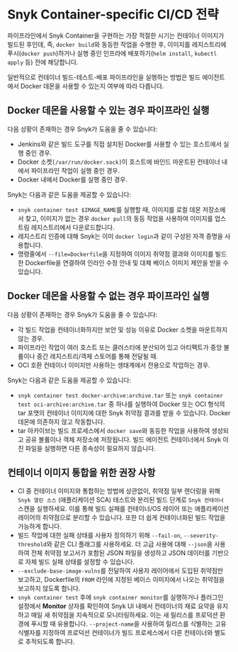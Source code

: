 # Snyk Container-specific CI/CD 전략

파이프라인에서 Snyk Container을 구현하는 가장 적절한 시기는 컨테이너 이미지가 빌드된 후인데, 즉, `docker build`와 동등한 작업을 수행한 후, 이미지를 레지스트리에 푸시(`docker push`)하거나 실행 중인 인프라에 배포하기(`helm install`, `kubectl apply` 등) 전에 해당합니다.

일반적으로 컨테이너 빌드-테스트-배포 파이프라인을 실행하는 방법은 빌드 에이전트에서 Docker 데몬을 사용할 수 있는지 여부에 따라 다릅니다.

## **Docker 데몬을 사용할 수 있는 경우 파이프라인 실행**

다음 상황이 존재하는 경우 Snyk가 도움을 줄 수 있습니다:

- Jenkins와 같은 빌드 도구를 직접 설치된 Docker를 사용할 수 있는 호스트에서 실행 중인 경우.
- Docker 소켓`[/var/run/docker.sock]`이 호스트에 바인드 마운트된 컨테이너 내에서 파이프라인 작업이 실행 중인 경우.
- Docker 내에서 Docker를 실행 중인 경우.

Snyk는 다음과 같은 도움을 제공할 수 있습니다:

- `snyk container test $IMAGE_NAME`를 실행할 때, 이미지를 로컬 데몬 저장소에서 찾고, 이미지가 없는 경우 `docker pull`의 동등 작업을 사용하여 이미지를 업스트림 레지스트리에서 다운로드합니다.
- 레지스트리 인증에 대해 Snyk는 이미 `docker login`과 같이 구성된 자격 증명을 사용합니다.
- 명령줄에서 `--file=Dockerfile`을 지정하여 이미지 취약점 결과와 이미지를 빌드한 Dockerfile을 연결하여 인라인 수정 안내 및 대체 베이스 이미지 제안을 받을 수 있습니다.

## **Docker 데몬을 사용할 수 없는 경우 파이프라인 실행**

다음 상황이 존재하는 경우 Snyk가 도움을 줄 수 있습니다:

- 각 빌드 작업을 컨테이너화하지만 보안 및 성능 이유로 Docker 소켓을 마운트하지 않는 경우.
- 파이프라인 작업이 여러 호스트 또는 클러스터에 분산되어 있고 아티팩트가 중앙 볼륨이나 중간 레지스트리/객체 스토어를 통해 전달될 때.
- OCI 호환 컨테이너 이미지만 사용하는 생태계에서 전용으로 작업하는 경우.

Snyk는 다음과 같은 도움을 제공할 수 있습니다:

- `snyk container test docker-archive:archive.tar` 또는 `snyk container test oci-archive:archive.tar` 중 하나를 실행하여 Docker 또는 OCI 형식의 tar 포맷의 컨테이너 이미지에 대한 Snyk 취약점 결과를 받을 수 있습니다. Docker 데몬에 의존하지 않고 작동합니다.
- tar 아카이브는 빌드 프로세스에서 `docker save`와 동등한 작업을 사용하여 생성되고 공유 볼륨이나 객체 저장소에 저장됩니다. 빌드 에이전트 컨테이너에서 Snyk 이진 파일을 실행하면 다른 종속성이 필요하지 않습니다.

## 컨테이너 이미지 통합을 위한 권장 사항

- CI 중 컨테이너 이미지와 통합하는 방법에 상관없이, 취약점 일부 렌더링을 위해 `Snyk 열린 소스` (애플리케이션 SCA) 테스트와 분리된 빌드 단계로 `Snyk 컨테이너` 스캔을 실행하세요. 이를 통해 빌드 실패를 컨테이너/OS 레이어 또는 애플리케이션 레이어의 취약점으로 분리할 수 있습니다. 또한 더 쉽게 컨테이너화된 빌드 작업을 가능하게 합니다.
- 빌드 작업에 대한 실패 상태를 사용자 정의하기 위해 `--fail-on`, `--severity-threshold`와 같은 CLI 플래그를 사용하세요. 더 고급 사용에 대해 `--json`을 사용하여 전체 취약점 보고서가 포함된 JSON 파일을 생성하고 JSON 데이터를 기반으로 자체 빌드 실패 상태를 설정할 수 있습니다.
- `--exclude-base-image-vulns`를 전달하여 사용자 레이어에서 도입된 취약점만 보고하고, Dockerfile의 `FROM` 라인에 지정된 베이스 이미지에서 나오는 취약점을 보고하지 않도록 합니다.
- `snyk container test` 후에 `snyk container monitor`를 실행하거나 플러그인 설정에서 **Monitor** 상자를 확인하여 Snyk UI 내에서 컨테이너의 재료 요약을 유지하고 매일 새 취약점을 지속적으로 모니터링하세요. 이는 새 릴리스를 프로덕션 환경에 푸시할 때 유용합니다. `--project-name`을 사용하여 릴리스를 식별하는 고유 식별자를 지정하여 프로덕션 컨테이너가 빌드 프로세스에서 다른 컨테이너와 별도로 추적되도록 합니다.